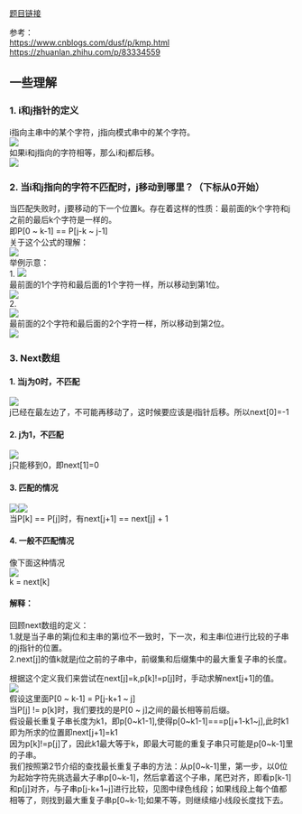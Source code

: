[题目链接](https://leetcode-cn.com/problems/implement-strstr/)  

参考：  
https://www.cnblogs.com/dusf/p/kmp.html  
https://zhuanlan.zhihu.com/p/83334559  

## 一些理解  
### 1. i和j指针的定义  
i指向主串中的某个字符，j指向模式串中的某个字符。  
![](https://images0.cnblogs.com/blog/416010/201308/17083647-9dfd3e4a709c40dd98d9817927651960.png)  
如果i和j指向的字符相等，那么i和j都后移。  
![](https://images0.cnblogs.com/blog/416010/201308/17083659-e6718026bf4f48a0be2d5d6076be4c55.png)  

### 2. 当i和j指向的字符不匹配时，j移动到哪里？（下标从0开始）
当匹配失败时，j要移动的下一个位置k。存在着这样的性质：最前面的k个字符和j之前的最后k个字符是一样的。  
即P[0 ~ k-1] == P[j-k ~ j-1]  
关于这个公式的理解：  
![](https://images0.cnblogs.com/blog/416010/201308/17084056-66930855432b4357bafbf8d6c76c1840.png)  
举例示意：  
1.
![](https://images0.cnblogs.com/blog/416010/201308/17083912-49365b7e67cd4877b2f501074dae68d2.png)  
最前面的1个字符和最后面的1个字符一样，所以移动到第1位。  
![](https://images0.cnblogs.com/blog/416010/201308/17083929-a9ccfb08833e4cf1a42c30f05608f8f5.png)  
2.  
![](https://images0.cnblogs.com/blog/416010/201308/17084030-82e4b71b85a440c5a636d57503931415.png)  
最前面的2个字符和最后面的2个字符一样，所以移动到第2位。  
![](https://images0.cnblogs.com/blog/416010/201308/17084037-cc3c34200809414e9421c316ceba2cda.png)  

### 3. Next数组
#### 1. 当j为0时，不匹配  
![](https://images0.cnblogs.com/blog/416010/201308/17084258-efd2e95d3644427ebc0304ed3d7adefb.png)  
j已经在最左边了，不可能再移动了，这时候要应该是i指针后移。所以next[0]=-1  
#### 2. j为1，不匹配  
![](https://images0.cnblogs.com/blog/416010/201308/17084310-29f9f8dbb6034151a383e7ccf6f5583e.png)  
j只能移到0，即next[1]=0  
#### 3. 匹配的情况
![](https://images0.cnblogs.com/blog/416010/201308/17084327-8a3cdfab03094bfa9e5cace26796cae5.png)![](https://images0.cnblogs.com/blog/416010/201308/17084342-616036472ab546c082aa991004bb0034.png)  
当P[k] == P[j]时，有next[j+1] == next[j] + 1  
#### 4. 一般不匹配情况  
像下面这种情况  
![](https://images0.cnblogs.com/blog/416010/201308/17122358-fd7e52dd382c4268a8ff52b85bff465d.png)  
k = next[k]  

#### 解释：  
回顾next数组的定义：  
1.就是当子串的第j位和主串的第i位不一致时，下一次，和主串i位进行比较的子串的j指针的位置。  
2.next[j]的值k就是j位之前的子串中，前缀集和后缀集中的最大重复子串的长度。  

根据这个定义我们来尝试在next[j]=k,p[k]!=p[j]时，手动求解next[j+1]的值。  
![](https://images2018.cnblogs.com/blog/1294504/201807/1294504-20180726222056372-1730181847.jpg)  
假设这里面P[0 ~ k-1] = P[j-k+1 ~ j]  
当P[j] != p[k]时，我们要找的是P[0 ~ j]之间的最长相等前后缀。  
假设最长重复子串长度为k1，即p[0~k1-1],使得p[0~k1-1]===p[j+1-k1~j],此时k1即为所求的位置即next[j+1]=k1  
因为p[k]!=p[j]了，因此k1最大等于k，即最大可能的重复子串只可能是p[0~k-1]里的子串。  
我们按照第2节介绍的查找最长重复子串的方法：从p[0~k-1]里，第一步，以0位为起始字符先挑选最大子串p[0~k-1]，然后拿着这个子串，尾巴对齐，即看p[k-1]和p[j]对齐，与子串p[j-k+1~j]进行比较，见图中绿色线段；如果线段上每个值都相等了，则找到最大重复子串p[0~k-1];如果不等，则继续缩小线段长度找下去。  
